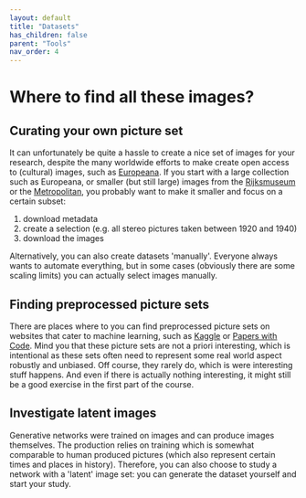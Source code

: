 ```yaml
---
layout: default
title: "Datasets"
has_children: false
parent: "Tools"
nav_order: 4
---
```


# Where to find all these images?

## Curating your own picture set
It can unfortunately be quite a hassle to create a nice set of images for your research, despite the many worldwide efforts to make create open access to (cultural) images, such as [Europeana](https://www.europeana.eu/). If you start with a large collection such as Europeana, or smaller (but still large) images from the [Rijksmuseum](https://www.rijksmuseum.nl/) or the [Metropolitan](https://www.metmuseum.org), you probably want to make it smaller and focus on a certain subset:
1. download metadata
2. create a selection (e.g. all stereo pictures taken between 1920 and 1940)
3. download the images

Alternatively, you can also create datasets 'manually'. Everyone always wants to automate everything, but in some cases (obviously there are some scaling limits) you can actually select images manually.

## Finding preprocessed picture sets

There are places where to you can find preprocessed picture sets on websites that cater to machine learning, such as [Kaggle](https://www.kaggle.com) or [Papers with Code](https://paperswithcode.com/datasets?mod=images). Mind you that these picture sets are not a priori interesting, which is intentional as these sets often need to represent some real world aspect robustly and unbiased. Off course, they rarely do, which is were interesting stuff happens. And even if there is actually nothing interesting, it might still be a good exercise in the first part of the course.

## Investigate latent images

Generative networks were trained on images and can produce images themselves. The production relies on training which is somewhat comparable to human produced pictures (which also represent certain times and places in history). Therefore, you can also choose to study a network with a 'latent' image set: you can generate the dataset yourself and start your study. 
